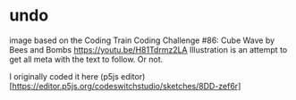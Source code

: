 # undo
image based on the Coding Train Coding Challenge #86: Cube Wave by Bees and Bombs https://youtu.be/H81Tdrmz2LA   Illustration is an attempt to get all meta with the text to follow.  Or not.

I originally coded it here (p5js editor)[https://editor.p5js.org/codeswitchstudio/sketches/8DD-zef6r]
